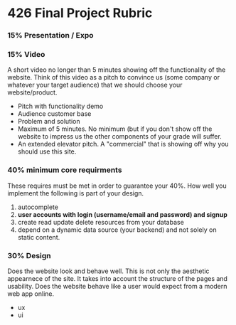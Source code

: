 
# 426 Final Project Rubric

### 15% Presentation / Expo

### 15% Video
A short video no longer than 5 minutes showing off the functionality of the website. Think of this video as a pitch to convince us (some company or whatever your target audience) that we should choose your website/product.

- Pitch with functionality demo
- Audience customer base
- Problem and solution
- Maximum of 5 minutes. No minimum (but if you don't show off the website to impress us the other components of your grade will suffer.
- An extended elevator pitch. A "commercial" that is showing off why you should use this site.

### 40% minimum core requirments
These requires must be met in order to guarantee your 40%. How well you implement the following is part of your design.

1. autocomplete
2. **user accounts with login (username/email and password) and signup**
3. create read update delete resources from your database
4. depend on a dynamic data source (your backend) and not solely on static content.
	
### 30% Design 
Does the website look and behave well. This is not only the aesthetic appearnece of the site. It takes into account the structure of the pages and usability. Does the website behave like a user would expect from a modern web app online. 
- ux
- ui

